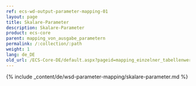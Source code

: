 ```yaml
---
ref: ecs-wd-output-parameter-mapping-01
layout: page
title: Skalare-Parameter
description: Skalare-Parameter
product: ecs-core
parent: mapping_von_ausgabe_parametern
permalink: /:collection/:path
weight: 1
lang: de_DE
old_url: /ECS-Core-DE/default.aspx?pageid=mapping_einzelner_tabellenwerte
---
```


{% include _content/de/wsd-parameter-mapping/skalare-parameter.md %} 